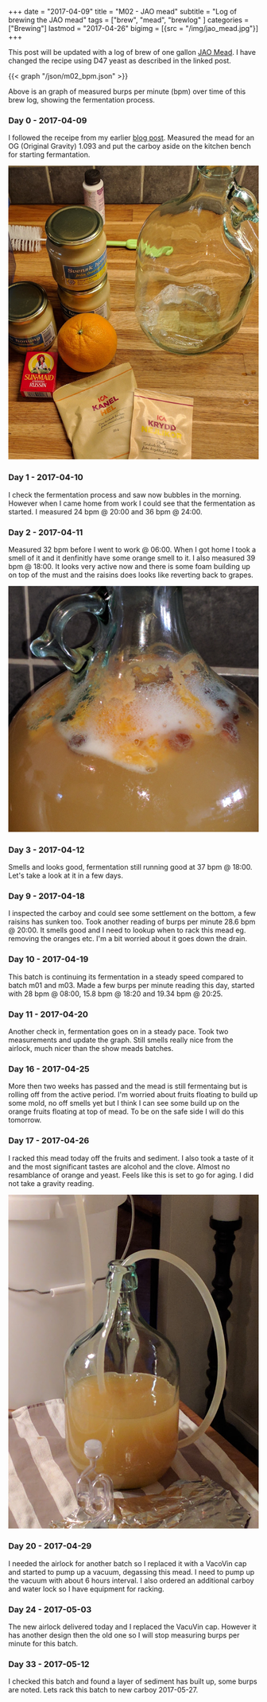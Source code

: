 +++
date = "2017-04-09"
title = "M02 - JAO mead"
subtitle = "Log of brewing the JAO mead"
tags = ["brew", "mead", "brewlog" ]
categories = ["Brewing"]
lastmod = "2017-04-26"
bigimg = [{src = "/img/jao_mead.jpg"}]
+++

This post will be updated with a log of brew of one gallon
[JAO Mead](../jao-mead). I have changed the recipe using D47 yeast as
described in the linked post.

{{< graph "/json/m02_bpm.json" >}}

Above is an graph of measured burps per minute (bpm) over time of this
brew log, showing the fermentation process.


### Day 0 - 2017-04-09

I followed the receipe from my earlier
[blog post](../jao-mead). Measured the mead for an OG (Original
Gravity) 1.093 and put the carboy aside on the kitchen bench for
starting fermantation.

![preperation](/img/jao_mead_preperation.jpg)


### Day 1 - 2017-04-10

I check the fermentation process and saw now bubbles in the
morning. However when I came home from work I could see that the
fermentation as started. I measured 24 bpm @ 20:00 and 36 bpm @ 24:00.


### Day 2 - 2017-04-11

Measured 32 bpm before I went to work @ 06:00. When I got home I took a
smell of it and it denfinitly have some orange smell to it. I also
measured 39 bpm @ 18:00. It looks very active now and there is some
foam building up on top of the must and the raisins does looks like
reverting back to grapes.

![fermentation](/img/jao_mead.jpg)


### Day 3 - 2017-04-12

Smells and looks good, fermentation still running good at 37 bpm @
18:00. Let's take a look at it in a few days.


### Day 9 - 2017-04-18

I inspected the carboy and could see some settlement on the bottom, a
few raisins has sunken too. Took another reading of burps per minute
28.6 bpm @ 20:00. It smells good and I need to lookup when to rack
this mead eg. removing the oranges etc. I'm a bit worried about it
goes down the drain.


### Day 10 - 2017-04-19

This batch is continuing its fermentation in a steady speed compared
to batch m01 and m03. Made a few burps per minute reading this day, started
with 28 bpm @ 08:00, 15.8 bpm @ 18:20 and 19.34 bpm @ 20:25.


### Day 11 - 2017-04-20

Another check in, fermentation goes on in a steady pace. Took two
measurements and update the graph. Still smells really nice from the
airlock, much nicer than the show meads batches.


### Day 16 - 2017-04-25

More then two weeks has passed and the mead is still fermentaing but
is rolling off from the active period. I'm worried about fruits
floating to build up some mold, no off smells yet but I think I can
see some build up on the orange fruits floating at top of mead. To be
on the safe side I will do this tomorrow.


### Day 17 - 2017-04-26

I racked this mead today off the fruits and sediment. I also took a
taste of it and the most significant tastes are alcohol and the
clove. Almost no resamblance of orange and yeast. Feels like this is
set to go for aging. I did not take a gravity reading.

![first_rack](/img/m02_first_rack.jpg)


### Day 20 - 2017-04-29

I needed the airlock for another batch so I replaced it with a VacoVin
cap and started to pump up a vacuum, degassing this mead. I need to
pump up the vacuum with about 6 hours interval. I also ordered an
additional carboy and water lock so I have equipment for racking.

### Day 24 - 2017-05-03

The new airlock delivered today and I replaced the VacuVin
cap. However it has another design then the old one so I will stop
measuring burps per minute for this batch.


### Day 33 - 2017-05-12

I checked this batch and found a layer of sediment has built up, some
burps are noted. Lets rack this batch to new carboy 2017-05-27.
